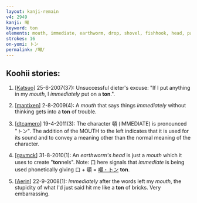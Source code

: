 ```yaml
---
layout: kanji-remain
v4: 2949
kanji: 噸
keyword: ton
elements: mouth, immediate, earthworm, drop, shovel, fishhook, head, page, one, ceiling, drop, shellfish, clam, oyster, eye, animal legs, eight
strokes: 16
on-yomi: トン
permalink: /噸/
---
```


## Koohii stories: 

1) [<a href="http://kanji.koohii.com/profile/Katsuo">Katsuo</a>] 25-6-2007(37): Unsuccessful dieter&#039;s excuse: &quot;If I put anything in my <em>mouth</em>, I <em>immediately</em> put on a<strong> ton</strong>.&quot;.

2) [<a href="http://kanji.koohii.com/profile/mantixen">mantixen</a>] 2-8-2009(4): A <em>mouth</em> that says things <em>immediately</em> without thinking gets into a<strong> ton</strong> of trouble.

3) [<a href="http://kanji.koohii.com/profile/dtcamero">dtcamero</a>] 19-4-2011(3): The character 頓 (IMMEDIATE) is pronounced &quot;トン&quot;. The addition of the MOUTH to the left indicates that it is used for its sound and to convey a meaning other than the normal meaning of the character.

4) [<a href="http://kanji.koohii.com/profile/gavmck">gavmck</a>] 31-8-2010(1): An <em>earthworm&#039;s head</em> is just a <em>mouth</em> which it uses to create &quot;<strong>ton</strong>nels&quot;. Note: 口 here signals that <em>immediate</em> is being used phonetically giving 口 + 頓 = <a href="midori://search?text=噸・トン">噸・トン</a> <strong> ton</strong>.

5) [<a href="http://kanji.koohii.com/profile/Aerin">Aerin</a>] 22-9-2008(1): <em>Immediately</em> after the words left my <em>mouth</em>, the stupidity of what I&#039;d just said hit me like a<strong> ton</strong> of bricks. Very embarrassing.

